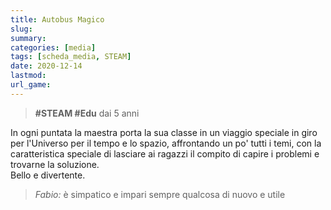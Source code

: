 ```yaml
---
title: Autobus Magico
slug: 
summary: 
categories: [media]
tags: [scheda_media, STEAM]
date: 2020-12-14
lastmod: 
url_game: 
---
```

> **#STEAM #Edu**
> dai 5 anni

In ogni puntata la maestra porta la sua classe in un viaggio speciale in giro per l'Universo per il tempo e lo spazio, affrontando un po' tutti i temi, con la caratteristica speciale di lasciare ai ragazzi il compito di capire i problemi e trovarne la soluzione.  
Bello e divertente.

> *Fabio:*
> è simpatico e impari sempre qualcosa di nuovo e utile


